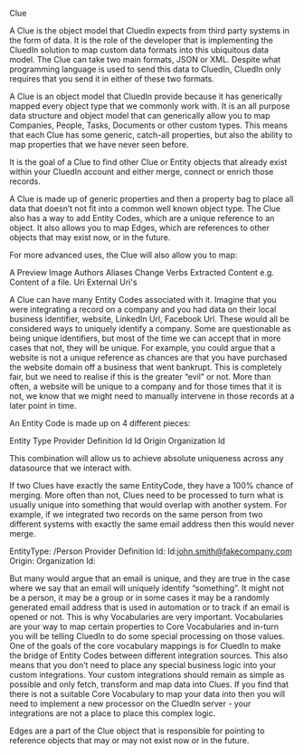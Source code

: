 Clue

A Clue is the object model that CluedIn expects from third party systems in the form of data. It is the role of the developer that is implementing the CluedIn solution to map custom data formats into this ubiquitous data model. The Clue can take two main formats, JSON or XML. Despite what programming language is used to send this data to CluedIn, CluedIn only requires that you send it in either of these two formats. 

A Clue is an object model that CluedIn provide because it has generically mapped every object type that we commonly work with. It is an all purpose data structure and object model that can generically allow you to map Companies, People, Tasks, Documents or other custom types. This means that each Clue has some generic, catch-all properties, but also the ability to map properties that we have never seen before. 

It is the goal of a Clue to find other Clue or Entity objects that already exist within your CluedIn account and either merge, connect or enrich those records. 

A Clue is made up of generic properties and then a property bag to place all data that doesn’t not fit into a common well known object type. The Clue also has a way to add Entity Codes, which are a unique reference to an object. It also allows you to map Edges, which are references to other objects that may exist now, or in the future. 

For more advanced uses, the Clue will also allow you to map:

A Preview Image
Authors
Aliases
Change Verbs
Extracted Content e.g. Content of a file.
Uri
External Uri's

A Clue can have many Entity Codes associated with it. Imagine that you were integrating a record on a company and you had data on their local business identifier, website, LinkedIn Url, Facebook Url. These would all be considered ways to uniquely identify a company. Some are questionable as being unique identifiers, but most of the time we can accept that in more cases that not, they will be unique. For example, you could argue that a website is not a unique reference as chances are that you have purchased the website domain off a business that went bankrupt. This is completely fair, but we need to realise if this is the greater “evil” or not. More than often, a website will be unique to a company and for those times that it is not, we know that we might need to manually intervene in those records at a later point in time. 

An Entity Code is made up on 4 different pieces:

Entity Type
Provider Definition Id
Id
Origin
Organization Id

This combination will allow us to achieve absolute uniqueness across any datasource that we interact with. 

If two Clues have exactly the same EntityCode, they have a 100% chance of merging. More often than not, Clues need to be processed to turn what is usually unique into something that would overlap with another system. For example, if we integrated two records on the same person from two different systems with exactly the same email address then this would never merge. 

EntityType: /Person
Provider Definition Id: 
Id:john.smith@fakecompany.com
Origin:
Organization Id:

But many would argue that an email is unique, and they are true in the case where we say that an email will uniquely identify “something”. It might not be a person, it may be a group or in some cases it may be a randomly generated email address that is used in automation or to track if an email is opened or not. This is why Vocabularies are very important. Vocabularies are your way to map certain properties to Core Vocabularies and in-turn you will be telling CluedIn to do some special processing on those values. One of the goals of the core vocabulary mappings is for CluedIn to make the bridge of Entity Codes between different integration sources. This also means that you don’t need to place any special business logic into your custom integrations. Your custom integrations should remain as simple as possible and only fetch, transform and map data into Clues. If you find that there is not a suitable Core Vocabulary to map your data into then you will need to implement a new processor on the CluedIn server - your integrations are not a place to place this complex logic. 

Edges are a part of the Clue object that is responsible for pointing to reference objects that may or may not exist now or in the future. 